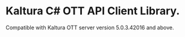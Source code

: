 # Kaltura C# OTT API Client Library.
Compatible with Kaltura OTT server version 5.0.3.42016 and above.
